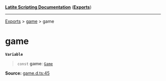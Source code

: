 [**Latite Scripting Documentation**](../../README.md) ([**Exports**](../../exports.md))

---

[Exports](../../exports.md) > [game](../index.md) > game

# game

**`Variable`**

> `const` **game**: [`Game`](../interfaces/interface.Game.md)

**Source:** [game.d.ts:45](https://github.com/LatiteScripting/latitescripting.github.io/blob/63a7e7f/definitions/game.d.ts#L45)
